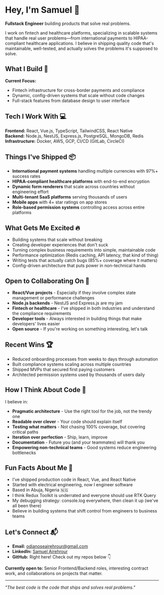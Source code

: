 # Hey, I'm Samuel 👋

**Fullstack Engineer** building products that solve real problems.

I work on fintech and healthcare platforms, specializing in scalable systems that handle real user problems—from international payments to HIPAA-compliant healthcare applications. I believe in shipping quality code that's maintainable, well-tested, and actually solves the problems it's supposed to solve.

## What I Build 🚀

**Current Focus:**
- Fintech infrastructure for cross-border payments and compliance
- Dynamic, config-driven systems that scale without code changes
- Full-stack features from database design to user interface

## Tech I Work With 💻

**Frontend:** React, Vue.js, TypeScript, TailwindCSS, React Native  
**Backend:** Node.js, NestJS, Express.js, PostgreSQL, MongoDB, Redis  
**Infrastructure:** Docker, AWS, GCP, CI/CD (GitLab, CircleCI)

## Things I've Shipped 📦

- **International payment systems** handling multiple currencies with 97%+ success rates
- **HIPAA-compliant healthcare platforms** with end-to-end encryption
- **Dynamic form renderers** that scale across countries without engineering effort
- **Multi-tenant SaaS platforms** serving thousands of users
- **Mobile apps** with 4+ star ratings on app stores
- **Role-based permission systems** controlling access across entire platforms

## What Gets Me Excited 🔥

- Building systems that scale without breaking
- Creating developer experiences that don't suck
- Turning complex business requirements into simple, maintainable code
- Performance optimization (Redis caching, API latency, that kind of thing)
- Writing tests that actually catch bugs (85%+ coverage where it matters)
- Config-driven architecture that puts power in non-technical hands

## Open to Collaborating On 🤝

- **React/Vue projects** - Especially if they involve complex state management or performance challenges
- **Node.js backends** - NestJS and Express.js are my jam
- **Fintech or healthcare** - I've shipped in both industries and understand the compliance requirements
- **Developer tools** - Always interested in building things that make developers' lives easier
- **Open source** - If you're working on something interesting, let's talk

## Recent Wins 🏆

- Reduced onboarding processes from weeks to days through automation
- Built compliance systems scaling across multiple countries
- Shipped MVPs that secured first paying customers
- Architected permission systems used by thousands of users daily

## How I Think About Code 💭

I believe in:
- **Pragmatic architecture** - Use the right tool for the job, not the trendy one
- **Readable over clever** - Your code should explain itself
- **Testing what matters** - Not chasing 100% coverage, but covering critical paths
- **Iteration over perfection** - Ship, learn, improve
- **Documentation** - Future you (and your teammates) will thank you
- **Empowering non-technical teams** - Good systems reduce engineering bottlenecks

## Fun Facts About Me 🎯

- I've shipped production code in React, Vue, and React Native
- Started with electrical engineering, now I engineer software
- Based in Abuja, Nigeria 🇳🇬
- I think Redux Toolkit is underrated and everyone should use RTK Query
- My debugging strategy: console.log everywhere, then clean it up (we've all been there)
- Believe in building systems that shift control from engineers to business teams

## Let's Connect 📬

- **Email:** odianoseairehrour@gmail.com
- **LinkedIn:** [Samuel Airehrour](https://www.linkedin.com/in/sammiee/)
- **GitHub:** Right here! Check out my repos below 👇

**Currently open to:** Senior Frontend/Backend roles, interesting contract work, and collaborations on projects that matter.

---

*"The best code is the code that ships and solves real problems."*
